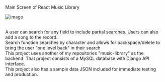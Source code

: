 Main Screen of React Music Library

![image](https://user-images.githubusercontent.com/24422068/133313441-9ad05412-657f-4157-b762-70ccebd5b7da.png)

<br/>A user can search for any field to include partial searches.  Users can also add a song to the record.
<br/>Search function searches by character and allows for backspace/delete to bring the user "one level back" in their search
<br/>This project uses another of my repositories "music-library" as the backend.  That project consists of a MySQL database with Django API interface. 
<br/> This project also has a sample data JSON included for immediate testing and production.
